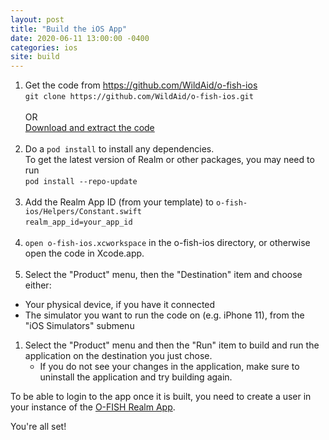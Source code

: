 ```yaml
---
layout: post
title: "Build the iOS App"
date: 2020-06-11 13:00:00 -0400
categories: ios
site: build
---
```


1. Get the code from <A HREF="https://github.com/WildAid/o-fish-ios">https://github.com/WildAid/o-fish-ios</A><BR>
   `git clone https://github.com/WildAid/o-fish-ios.git`<BR><BR>OR<BR><A HREF="https://github.com/WildAid/o-fish-ios/archive/main.zip">Download and extract the code</A><BR><BR>
1. Do a `pod install` to install any dependencies.<BR>
To get the latest version of Realm or other packages, you may need to run<BR>`pod install --repo-update`<BR><BR>
1. Add the Realm App ID (from your template) to `o-fish-ios/Helpers/Constant.swift`<BR>
`realm_app_id=your_app_id`<BR><BR>
1. `open o-fish-ios.xcworkspace` in the o-fish-ios directory, or otherwise open the code in Xcode.app.<BR><BR>
1. Select the "Product" menu, then the "Destination" item and choose either:
  - Your physical device, if you have it connected
  - The simulator you want to run the code on (e.g. iPhone 11), from the "iOS Simulators" submenu
1. Select the "Product" menu and then the "Run" item to build and run the application on the destination you just chose.
    - If you do not see your changes in the application, make sure to uninstall the application and try building again.

To be able to login to the app once it is built, you need to create a user in your instance of the [O-FISH Realm App](https://github.com/WildAid/o-fish-realm).



You're all set!



